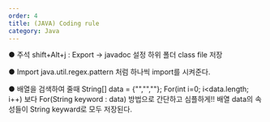 ```yaml
---
order: 4
title: (JAVA) Coding rule
category: Java
---
```


● 주석 shift+Alt+j  : Export -> javadoc 설정 하위 폴더 class file 저장

● Import   java.util.regex.pattern  처럼 하나씩 import를 시켜준다.

● 배열을 검색하여 줄때
	String[] data = {"","",""};
	For(int i=0; i<data.length; i++)
	보다
	For(String keyword : data) 방법으로
	간단하고 심플하게!!
	배열 data의 속성들이 String keyward로 모두 저장된다.
